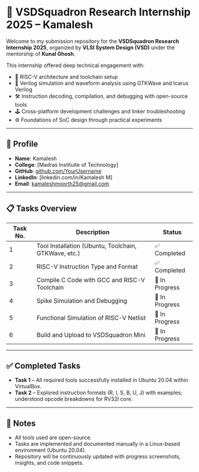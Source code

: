 # 🚀 VSDSquadron Research Internship 2025 – Kamalesh

Welcome to my submission repository for the **VSDSquadron Research Internship 2025**, organized by **VLSI System Design (VSD)** under the mentorship of **Kunal Ghosh**.

This internship offered deep technical engagement with:

- 🧠 RISC-V architecture and toolchain setup  
- 🔧 Verilog simulation and waveform analysis using GTKWave and Icarus Verilog  
- 🛠️ Instruction decoding, compilation, and debugging with open-source tools  
- 🕹️ Cross-platform development challenges and linker troubleshooting  
- ⚙️ Foundations of SoC design through practical experiments

---

## 👤 Profile

- **Name**: Kamalesh  
- **College**: [Madras Instituite of Technology]  
- **GitHub**: [github.com/YourUsername](https://github.com/Kamalesh7715)  
- **LinkedIn**: [linkedin.com/in/Kamalesh M]  
- **Email**: kamaleshmoorth25@gmail.com

---
## 📋 Tasks Overview

| Task No. | Description                                            | Status       |
|----------|--------------------------------------------------------|--------------|
| 1        | Tool Installation (Ubuntu, Toolchain, GTKWave, etc.)   | ✅ Completed |
| 2        | RISC-V Instruction Type and Format                     | ✅ Completed |
| 3        | Compile C Code with GCC and RISC-V Toolchain           | 🚧 In Progress |
| 4        | Spike Simulation and Debugging                         | 🚧 In Progress |
| 5        | Functional Simulation of RISC-V Netlist                | 🚧 In Progress |
| 6        | Build and Upload to VSDSquadron Mini                   | 🚧 In Progress |

---

## ✅ Completed Tasks

- **Task 1** – All required tools successfully installed in Ubuntu 20.04 within VirtualBox.  
- **Task 2** – Explored instruction formats (R, I, S, B, U, J) with examples; understood opcode breakdowns for RV32I core.

---

## 📝 Notes

- All tools used are open-source.
- Tasks are implemented and documented manually in a Linux-based environment (Ubuntu 20.04).
- Repository will be continuously updated with progress screenshots, insights, and code snippets.
